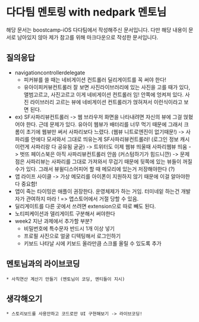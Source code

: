# 다다팀 멘토링 with nedpark 멘토님

해당 문서는 boostcamp-iOS 다다팀에서 작성해주신 문서입니다. 다만 해당 내용이 문서로 남아있지 않아 제가 참고를 위해 마크다운으로 작성한 문서입니다.

## 질의응답

* navigationcontrollerdelegate
	* 피커뷰를 쓸 때는 네비게이션 컨트롤러 딜리게이트를 꼭 써야 한다!
	* 유아이피커뷰컨트롤러 잘 보면 사진라이브러리에 있는 사진을 고를 때가 있다, 앨범고르고, 사진고르고 이게 네비게이션 컨트롤러 임! 안쪽에 엉켜져 있다. 사진 라이브러리 고르는 뷰에 네비게이션 컨트롤러가 얹혀져서 이런식이라고 보면 된다.
* ex) SF사파리뷰컨트롤러 -> 웹 브라우저 화면을 나타내려면 자신의 뷰에 그걸 얹혔어야 한다. 근데 문제가 있다. 유아이 웹뷰가 배터리를 너무 먹기 때문에 그래서 크롬이 초기에 웹뷰만 써서 사파리보다 느렸다. (웹뷰 니트로엔진이 없기때문!) -> 사파리를 안에다 모셔와서 그대로 띄유는게 SF사파리뷰컨트롤러! (로그인 정보 캐시 이런게 사파리랑 다 공유됨 굳굳) -> 트위터도 이제 웹뷰 띄울때 사파리웹뷰 띄움 -> 벗뜨 페이스북은 아직 사파리뷰컨트롤러 안씀 (커스텀하기가 힘드니깐) -> 문제점은 사파리뷰는 사파리를 그대로 가져와서 무겁기 때문에 뒷쪽에 있는 뷰들이 꺼질 수가 있다. 그래서 뷰윌디스어피어 할 때 메모리에 있는거 저장해야한다 (?)
* 앱 라이프 사이클 -> 가상 메모리를 아이폰이 지원하지 않기 때문에 이걸 알아야한다 중요함!
* 앱이 죽는 타이밍은 애플이 권장한다. 운영체제가 하는 거임. 터미네잍 하는건 개발자가 관여하지 마라 ! => 앱스토어에서 거절 당할 수 있음.
* 딜리게이트를 다른 곳에서 쓰려면 extension으로 따로 빼도 된다.
* 노티피케이션과 델리게이트 구분해서 써야한다
* week2 지난 과제에서 추가할 부분?
	* 비밀번호에 특수문자 반드시 1개 이상 넣기
	* 프로필 사진으로 얼굴 디텍팅해서 로그인하기
	* 키보드 나타날 시에 키보드 올라만큼 스크롤 올릴 수 있도록 추가

## 멘토님과의 라이브코딩
	* 사칙연산 계산기 만들기 (멘토님이 코딩, 멘티들이 지시)

## 생각해오기
	* 스토리보드를 사용안하고 코드로만 UI 구현해보기 -> 라이브코딩!
